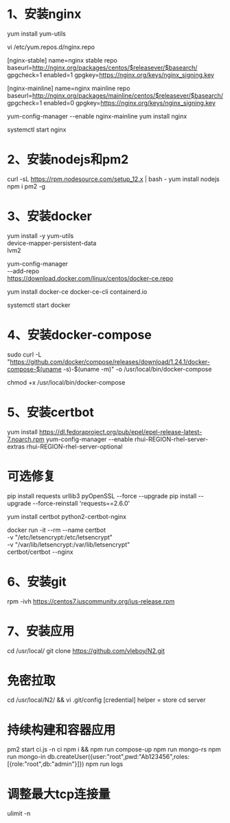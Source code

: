 # 1、安装nginx
yum install yum-utils

vi /etc/yum.repos.d/nginx.repo

[nginx-stable]
name=nginx stable repo
baseurl=http://nginx.org/packages/centos/$releasever/$basearch/
gpgcheck=1
enabled=1
gpgkey=https://nginx.org/keys/nginx_signing.key

[nginx-mainline]
name=nginx mainline repo
baseurl=http://nginx.org/packages/mainline/centos/$releasever/$basearch/
gpgcheck=1
enabled=0
gpgkey=https://nginx.org/keys/nginx_signing.key

yum-config-manager --enable nginx-mainline
yum install nginx

systemctl start nginx

# 2、安装nodejs和pm2
curl -sL https://rpm.nodesource.com/setup_12.x | bash -
yum install nodejs
npm i pm2 -g

# 3、安装docker
yum install -y yum-utils \
  device-mapper-persistent-data \
  lvm2

yum-config-manager \
    --add-repo \
    https://download.docker.com/linux/centos/docker-ce.repo

yum install docker-ce docker-ce-cli containerd.io

systemctl start docker

# 4、安装docker-compose
sudo curl -L "https://github.com/docker/compose/releases/download/1.24.1/docker-compose-$(uname -s)-$(uname -m)" -o /usr/local/bin/docker-compose

chmod +x /usr/local/bin/docker-compose

# 5、安装certbot
yum install https://dl.fedoraproject.org/pub/epel/epel-release-latest-7.noarch.rpm
yum-config-manager --enable rhui-REGION-rhel-server-extras rhui-REGION-rhel-server-optional

# 可选修复
pip install requests urllib3 pyOpenSSL --force --upgrade
pip install --upgrade --force-reinstall 'requests==2.6.0'

yum install certbot python2-certbot-nginx


docker run -it --rm --name certbot \
            -v "/etc/letsencrypt:/etc/letsencrypt" \
            -v "/var/lib/letsencrypt:/var/lib/letsencrypt" \
            certbot/certbot --nginx


# 6、安装git
rpm -ivh https://centos7.iuscommunity.org/ius-release.rpm

# 7、安装应用
cd /usr/local/
git clone https://github.com/vleboy/N2.git

# 免密拉取
cd /usr/local/N2/ && vi .git/config
[credential]
     helper = store
cd server

# 持续构建和容器应用
pm2 start ci.js -n ci
npm i && npm run compose-up
npm run mongo-rs
npm run mongo-in
db.createUser({user:"root",pwd:"Ab123456",roles:[{role:"root",db:"admin"}]})
npm run logs

# 调整最大tcp连接量
ulimit -n


